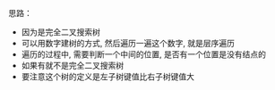 思路：

- 因为是完全二叉搜索树
- 可以用数字建树的方式, 然后遍历一遍这个数字, 就是层序遍历
- 遍历的过程中, 需要判断一个中间的位置, 是否有一个位置是没有结点的
- 如果有就不是完全二叉搜索树
- 要注意这个树的定义是左子树键值比右子树键值大
